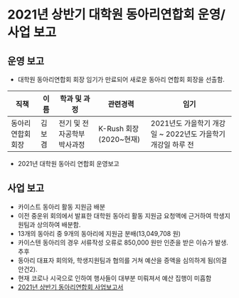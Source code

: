 2021년 상반기 대학원 동아리연합회 운영/사업 보고
===

## 운영 보고
- 대학원 동아리연합회 회장 임기가 만료되어 새로운 동아리 연합회 회장을 선출함.

| 직책 | 이름 | 학과 및 과정 | 관련경력 | 임기 |
|---|---|---|---|---|
| 동아리연합회 회장 | 김보겸 | 전기 및 전자공학부 박사과정 | K-Rush 회장 (2020~현재) | 2021년도 가을학기 개강일 ~ 2022년도 가을학기 개강일 하루 전 |

- 2021년 대학원 동아리 연합회 운영보고

## 사업 보고
  - 카이스트 동아리 활동 지원금 배분
  - 이전 중운위 회의에서 발표한 대학원 동아리 활동 지원금 요청액에 근거하여 학생지원팀과 상의하여 배분함. 
  - 13개의 동아리 중 9개의 동아리에 지원금 분배(13,049,708 원)
  - 카이스텐 동아리의 경우 서류작성 오류로 850,000 원만 인준을 받은 이슈가 발생. 추후
  - 동아리 대표자 회의와, 학생지원팀과 협의를 거쳐 예산을 증액을 심의하게 됨(의결안건2). 
  - 현재 코로나 시국으로 인하여 행사들이 대부분 미뤄져서 예산 집행이 미흡함
  - [2021년 상반기 동아리연합회 사업보고서](대학원-동아리연합회-2021년-상반기-사업보고서.md)
